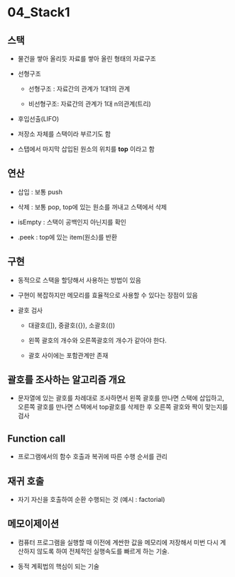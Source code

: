 # 04_Stack1

## 스택

- 물건을 쌓아 올리듯 자료를 쌓아 올린 형태의 자료구조

- 선형구조
  
  - 선형구조 : 자료간의 관계가 1대1의 관계
  
  - 비선형구조:  자료간의 관계가 1대 n의관계(트리)

- 후입선출(LIFO)

- 저장소 자체를 스택이라 부르기도 함

- 스탭에서 마지막 삽입된 원소의 위치를 **top** 이라고 함

## 연산

- 삽입 : 보통 push

- 삭제 : 보통 pop, top에 있는 원소를 꺼내고 스택에서 삭제

- isEmpty : 스택이 공백인지 아닌지를 확인

- .peek : top에 있는 item(원소)를 반환

## 구현

- 동적으로 스택을 할당해서 사용하는 방법이 있음

- 구현이 복잡하지만 메모리를 효율적으로 사용할 수 있다는 장점이 있음

- 괄호 검사
  
  - 대괄호([]), 중괄호({}), 소괄호(())
  
  - 왼쪽 괄호의 개수와 오른쪽괄호의 개수가 같아야 한다.
  
  - 괄호 사이에는 포함관계만 존재

## 괄호를 조사하는 알고리즘 개요

- 문자열에 있는 괄호를 차례대로 조사하면서 왼쪽 괄호를 만나면 스택에 삽입하고, 오른쪽 괄호를 만나면 스택에서 top괄호를 삭제한 후 오른쪽 괄호와 짝이 맞는지를 검사

## Function call

- 프로그램에서의 함수 호출과 복귀에 따른 수행 순서를 관리

## 재귀 호출

- 자기 자신을 호출하여 순환 수행되는 것 (예시 : factorial)

## 메모이제이션

- 컴퓨터 프로그램을 실행할 때 이전에 계싼한 값을 메모리에 저장해서 미번 다시 계산하지 않도록 하여 전체적인 실행속도를 빠르게 하는 기술.

- 동적 계획법의 핵심이 되는 기술


